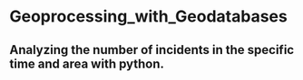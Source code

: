 # Geoprocessing_with_Geodatabases
## Analyzing the number of incidents in the specific time and area with python. 

